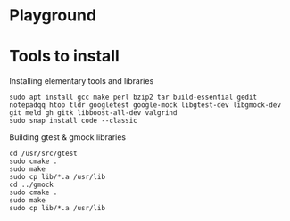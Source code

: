 # Playground


# Tools to install
Installing elementary tools and libraries
```
sudo apt install gcc make perl bzip2 tar build-essential gedit notepadqq htop tldr googletest google-mock libgtest-dev libgmock-dev git meld gh gitk libboost-all-dev valgrind
sudo snap install code --classic
```

Building gtest & gmock libraries
```
cd /usr/src/gtest
sudo cmake .
sudo make
sudo cp lib/*.a /usr/lib
cd ../gmock
sudo cmake .
sudo make
sudo cp lib/*.a /usr/lib
```

